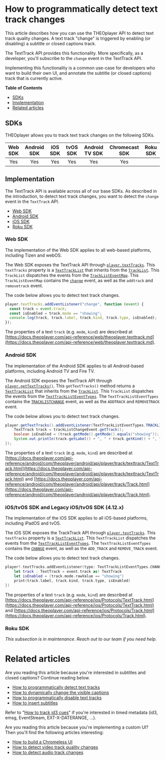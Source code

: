 # How to programmatically detect text track changes

This article describes how you can use the THEOplayer API to detect text track quality changes. A text track "change" is triggered by enabling (or disabling) a subtitle or closed captions track.

The TextTrack API provides this functionality.
More specifically, as a developer, you'll subscribe to the `change` event in the TextTrack API.

Implementing this functionality is a common use-case for developers who want to build their own UI, and annotate the subtitle (or closed captions) track that is currently active.

**Table of Contents**

- [SDKs](#sdks)
- [Implementation](#implementation)
- [Related articles](#related-articles)

## SDKs

THEOplayer allows you to track text track changes on the following SDKs.

| Web SDK | Android SDK | iOS SDK | tvOS SDK | Android TV SDK | Chromecast SDK | Roku SDK |
| :-----: | :---------: | :-----: | :------: | :------------: | :------------: | -------- |
|   Yes   |     Yes     |   Yes   |   Yes    |      Yes       |      Yes       |          |

## Implementation

The TextTrack API is available across all of our base SDKs. As described in the introduction, to detect text track changes, you want to detect the `change` event in the `TextTrack` API.

- [Web SDK](#web-sdk)
- [Android SDK](#android-sdk)
- [iOS SDK](#iostvos-sdk-and-legacy-iostvos-sdk--412x-)
- [Roku SDK](#roku-sdk)

### Web SDK

The implementation of the Web SDK applies to all web-based platforms, including Tizen and webOS.

The Web SDK exposes the TextTrack API through [`player.textTracks`](https://docs.theoplayer.com/api-reference/web/theoplayer.chromelessplayer.md#texttracks).
This `textTracks` property is a [`TextTrackList`](https://docs.theoplayer.com/api-reference/web/theoplayer.texttrackslist.md) that inherits from the [`TrackList`](https://docs.theoplayer.com/api-reference/web/theoplayer.tracklist.md).
This `TrackList` dispatches the events from the [`TrackListEventMap`](https://docs.theoplayer.com/api-reference/web/theoplayer.tracklisteventmap.md).
This `TrackListEventMap` contains the [`change`](https://docs.theoplayer.com/api-reference/web/theoplayer.tracklisteventmap.md#change) event, as well as the `addtrack` and `removetrack` event.

The code below allows you to detect text track changes.

```js
player.textTracks.addEventListener("change", function (event) {
  const track = event.track;
  const isEnabled = track.mode == "showing";
  console.log(track, track.label, track.kind, track.type, isEnabled);
});
```

The properties of a text `track` (e.g. `mode`, `kind`) are described at [https://docs.theoplayer.com/api-reference/web/theoplayer.texttrack.md](https://docs.theoplayer.com/api-reference/web/theoplayer.texttrack.md).

### Android SDK

The implementation of the Android SDK applies to all Android-based platforms, including Android TV and Fire TV.

The Android SDK exposes the TextTrack API through [`player.getTextTracks()`](https://docs.theoplayer.com/api-reference/android/com/theoplayer/android/api/player/Player.html#getTextTracks).
This `getTextTracks()` method returns a [`TextTrackList`](https://docs.theoplayer.com/api-reference/android/com/theoplayer/android/api/player/track/texttrack/TextTrackList.html) that inherits from the [`TrackList`](https://docs.theoplayer.com/api-reference/android/com/theoplayer/android/api/player/track/TrackList.html).
This `TrackList` dispatches the events from the [`TextTrackListEventTypes`](https://docs.theoplayer.com/api-reference/android/com/theoplayer/android/api/event/track/texttrack/list/TextTrackListEventTypes.html).
The `TextTrackListEventTypes` contains the [`TRACKLISTCHANGE`](https://docs.theoplayer.com/api-reference/android/com/theoplayer/android/api/event/track/texttrack/list/TextTrackListEventTypes.html#TRACKLISTCHANGE) event, as well as the `ADDTRACK` and `REMOVETRACK` event.

The code below allows you to detect text track changes.

```java
player.getTextTracks().addEventListener(TextTrackListEventTypes.TRACKLISTCHANGE, trackListChangeEvent -> {
    TextTrack track = trackListChangeEvent.getTrack();
    boolean isEnabled = (track.getMode().getMode().equals("showing"));
    System.out.println(track.getLabel() + ", " + track.getKind() + ", " + track.getType().getType() + ", " + isEnabled);
});
```

The properties of a text `track` (e.g. `mode`, `kind`) are described at [https://docs.theoplayer.com/api-reference/android/com/theoplayer/android/api/player/track/texttrack/TextTrack.html](https://docs.theoplayer.com/api-reference/android/com/theoplayer/android/api/player/track/texttrack/TextTrack.html) and [https://docs.theoplayer.com/api-reference/android/com/theoplayer/android/api/player/track/Track.html](https://docs.theoplayer.com/api-reference/android/com/theoplayer/android/api/player/track/Track.html).

### iOS/tvOS SDK and Legacy iOS/tvOS SDK (4.12.x)

The implementation of the iOS SDK applies to all iOS-based platforms, including iPadOS and tvOS.

The iOS SDK exposes the TrackTrack API through [`player.textTracks`](https://docs.theoplayer.com/api-reference/ios/Classes/THEOplayer.html#/s:13THEOplayerSDK0A0C10textTracksAA13TextTrackList_pvp).
This `textTracks` property is a [`TextTrackList`](https://docs.theoplayer.com/api-reference/ios/Protocols/TextTrackList.html).
This `TextTrackList` dispatches the events from the [`TextTrackListEventTypes`](https://docs.theoplayer.com/api-reference/ios/Structs/TextTrackListEventTypes.html).
The `TextTrackListEventTypes` contains the [`CHANGE`](https://docs.theoplayer.com/api-reference/ios/Structs/TextTrackListEventTypes.html#/s:13THEOplayerSDK23TextTrackListEventTypesV6CHANGEAA0F4TypeCyAA0d6ChangeF0CGvpZ) event, as well as the `ADD_TRACK` and `REMOVE_TRACK` event.

The code below allows you to detect text track changes.

```swift
player?.textTracks.addEventListener(type: TextTrackListEventTypes.CHANGE, listener: { (event) in
    let track : TextTrack = event.track as! TextTrack
    let isEnabled = (track.mode.rawValue == "showing")
    print(track.label, track.kind, track.type, isEnabled)
})
```

The properties of a text `track` (e.g. `mode`, `kind`) are described at [https://docs.theoplayer.com/api-reference/ios/Protocols/TextTrack.html](https://docs.theoplayer.com/api-reference/ios/Protocols/TextTrack.html) and [https://docs.theoplayer.com/api-reference/ios/Protocols/Track.html](https://docs.theoplayer.com/api-reference/ios/Protocols/Track.html).

### Roku SDK

_This subsection is in maintenance. Reach out to our team if you need help._

# Related articles

Are you reading this article because you're interested in subtitles and closed captions? Continue reading below.

- [How to programmatically detect text tracks](02-how-to-programmatically-detect-text-tracks.md)
- [How to dynamically change the visible captions](01-how-to-dynamically-change-the-visible-captions.md)
- [How to programmatically disable text tracks](03-how-to-programmatically-disable-text-tracks.md)
- [How to insert subtitles](04-how-to-insert-subtitles.md)

Refer to "[How to track id3 cues](06-how-to-track-id3-cues-tags.md)" if you're interested in timed metadata (id3, emsg, EventStream, EXT-X-DATERANGE, ...).

Are you reading this article because you're implementing a custom UI? Then you'll find the following articles interesting:

- [How to build a Chromeless UI](../../how-to-guides/11-ui/06-how-to-build-chromeless-ui.md)
- [How to detect video track quality changes](../../how-to-guides/06-mediatrack/07-how-to-detect-video-track-quality-changes.md)
- [How to detect audio track changes](../../how-to-guides/06-mediatrack/08-how-to-detect-audio-track-changes.md)
